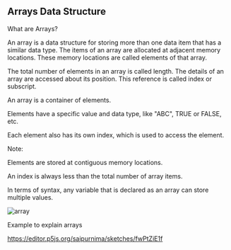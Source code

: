 ## Arrays Data Structure

What are Arrays?

An array is a data structure for storing more than one data item that has a similar data type. The items of an array are allocated at adjacent memory locations. These memory locations are called elements of that array.

 

The total number of elements in an array is called length. The details of an array are accessed about its position. This reference is called index or subscript.

 

An array is a container of elements.

Elements have a specific value and data type, like "ABC", TRUE or FALSE, etc.

Each element also has its own index, which is used to access the element.

Note:

 

Elements are stored at contiguous memory locations.

An index is always less than the total number of array items.

In terms of syntax, any variable that is declared as an array can store multiple values.



![array](C:\WhiteHatJr\array.png)



Example to explain arrays

<https://editor.p5js.org/saipurnima/sketches/fwPtZiE1f>





##
